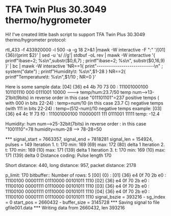 # TFA Twin Plus 30.3049 thermo/hygrometer

Hi!
I've created little bash script to support TFA Twin Plus 30.3049 thermo/hygrometer protocol:

rtl_433 -f 433920000 -l 500 -a -g 18 2>&1 |mawk -W interactive -F ":" '/[01] {36}/{print $2}' | sed -u 's/ //g'| stdbuf -oL rev | mawk -W interactive '{ printf"ibase=2; %s\n",substr($0,6,7) ; printf"ibase=2; %s\n", substr($0,16,9) }' | bc | mawk -W interactive 'NR==1{ print"----------------------------\n" ; system("date") ; printf"Humidity\t: %s\n",$1-28 } NR==2{ printf"Temperature\t: %s\n",$1/10 ; NR=0 }'

Here is some sample data:
[04] {36} e4 4b 70 73 00 : 111001000100 101101110 000 0111001 10000 ---> temp/hum:23.7/50
temp num-->13-21bit(9bits) in reverse order in this case "011101101"=237
positive temps ( with 000 in bits 22-24) : temp=num/10 (in this case 23.7 C)
negative temps (with 111 in bits 22-24) : temp=(512-num)/10
negative temps example:
[03] {36} e4 4c 1f 73 f0 : 111001000100 110000011 111 0111001 11111 temp: -12.4

Humidity:
hum num-->25-32bit(7bits) in reverse order : in this case "1001110"=78
humidity=num-28 --> 78-28=50


*** signal_start = 7663357, signal_end = 7818281
signal_len = 154924,  pulses = 149
Iteration 1. t: 170    min: 169 (69)    max: 172 (80)    delta 1
Iteration 2. t: 170    min: 169 (10)    max: 171 (139)    delta 1
Iteration 3. t: 170    min: 169 (10)    max: 171 (139)    delta 0
Distance coding: Pulse length 170

Short distance: 440, long distance: 957, packet distance: 2178

p_limit: 170
bitbuffer:: Number of rows: 5
[00] {0} :
[01] {36} e4 0f 70 2b e0 : 11100100 00001111 01110000 00101011 1110
[02] {36} e4 0f 70 2b e0 : 11100100 00001111 01110000 00101011 1110
[03] {36} e4 0f 70 2b e0 : 11100100 00001111 01110000 00101011 1110
[04] {36} e4 0f 70 2b e0 : 11100100 00001111 01110000 00101011 1110
signal_bszie = 393216  -      sg_index = 0
start_pos    = 2660432  -   buffer_size = 3145728
*** Saving signal to file gfile001.data
*** Writing data from 2660432, len 393216
